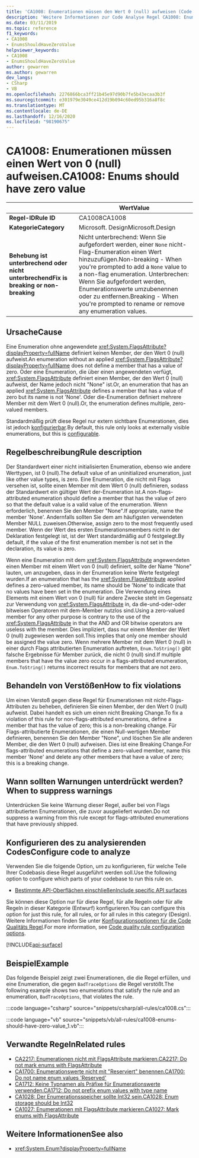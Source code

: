 ```yaml
---
title: 'CA1008: Enumerationen müssen den Wert 0 (null) aufweisen (Code Analyse)'
description: 'Weitere Informationen zur Code Analyse Regel CA1008: Enumerationen sollten NULL-Werte aufweisen.'
ms.date: 03/11/2019
ms.topic: reference
f1_keywords:
- CA1008
- EnumsShouldHaveZeroValue
helpviewer_keywords:
- CA1008
- EnumsShouldHaveZeroValue
author: gewarren
ms.author: gewarren
dev_langs:
- CSharp
- VB
ms.openlocfilehash: 2276866bca3ff21b45e97d90b7fe5b43ecaa3b3f
ms.sourcegitcommit: e301979e3049ce412d19b094c60ed95b316a8f8c
ms.translationtype: MT
ms.contentlocale: de-DE
ms.lasthandoff: 12/16/2020
ms.locfileid: "98190675"
---
```

# <a name="ca1008-enums-should-have-zero-value"></a><span data-ttu-id="a30e1-103">CA1008: Enumerationen müssen einen Wert von 0 (null) aufweisen.</span><span class="sxs-lookup"><span data-stu-id="a30e1-103">CA1008: Enums should have zero value</span></span>

| | <span data-ttu-id="a30e1-104">Wert</span><span class="sxs-lookup"><span data-stu-id="a30e1-104">Value</span></span> |
|-|-|
| <span data-ttu-id="a30e1-105">**Regel-ID**</span><span class="sxs-lookup"><span data-stu-id="a30e1-105">**Rule ID**</span></span> |<span data-ttu-id="a30e1-106">CA1008</span><span class="sxs-lookup"><span data-stu-id="a30e1-106">CA1008</span></span>|
| <span data-ttu-id="a30e1-107">**Kategorie**</span><span class="sxs-lookup"><span data-stu-id="a30e1-107">**Category**</span></span> |<span data-ttu-id="a30e1-108">Microsoft. Design</span><span class="sxs-lookup"><span data-stu-id="a30e1-108">Microsoft.Design</span></span>|
| <span data-ttu-id="a30e1-109">**Behebung ist unterbrechend oder nicht unterbrechend**</span><span class="sxs-lookup"><span data-stu-id="a30e1-109">**Fix is breaking or non-breaking**</span></span> |<span data-ttu-id="a30e1-110">Nicht unterbrechend: Wenn Sie aufgefordert werden, einer `None` nicht-Flag-Enumeration einen Wert hinzuzufügen.</span><span class="sxs-lookup"><span data-stu-id="a30e1-110">Non-breaking - When you're prompted to add a `None` value to a non-flag enumeration.</span></span> <span data-ttu-id="a30e1-111">Unterbrechen: Wenn Sie aufgefordert werden, Enumerationswerte umzubenennen oder zu entfernen.</span><span class="sxs-lookup"><span data-stu-id="a30e1-111">Breaking - When you're prompted to rename or remove any enumeration values.</span></span>|

## <a name="cause"></a><span data-ttu-id="a30e1-112">Ursache</span><span class="sxs-lookup"><span data-stu-id="a30e1-112">Cause</span></span>

<span data-ttu-id="a30e1-113">Eine Enumeration ohne angewendete <xref:System.FlagsAttribute?displayProperty=fullName> definiert keinen Member, der den Wert 0 (null) aufweist.</span><span class="sxs-lookup"><span data-stu-id="a30e1-113">An enumeration without an applied <xref:System.FlagsAttribute?displayProperty=fullName> does not define a member that has a value of zero.</span></span> <span data-ttu-id="a30e1-114">Oder eine Enumeration, die über einen angewendeten verfügt, <xref:System.FlagsAttribute> definiert einen Member, der den Wert 0 (null) aufweist, der Name jedoch nicht "None" ist.</span><span class="sxs-lookup"><span data-stu-id="a30e1-114">Or, an enumeration that has an applied <xref:System.FlagsAttribute> defines a member that has a value of zero but its name is not 'None'.</span></span> <span data-ttu-id="a30e1-115">Oder die-Enumeration definiert mehrere Member mit dem Wert 0 (null).</span><span class="sxs-lookup"><span data-stu-id="a30e1-115">Or, the enumeration defines multiple, zero-valued members.</span></span>

<span data-ttu-id="a30e1-116">Standardmäßig prüft diese Regel nur extern sichtbare Enumerationen, dies ist jedoch [konfigurierbar](#configure-code-to-analyze).</span><span class="sxs-lookup"><span data-stu-id="a30e1-116">By default, this rule only looks at externally visible enumerations, but this is [configurable](#configure-code-to-analyze).</span></span>

## <a name="rule-description"></a><span data-ttu-id="a30e1-117">Regelbeschreibung</span><span class="sxs-lookup"><span data-stu-id="a30e1-117">Rule description</span></span>

<span data-ttu-id="a30e1-118">Der Standardwert einer nicht initialisierten Enumeration, ebenso wie andere Werttypen, ist 0 (null).</span><span class="sxs-lookup"><span data-stu-id="a30e1-118">The default value of an uninitialized enumeration, just like other value types, is zero.</span></span> <span data-ttu-id="a30e1-119">Eine Enumeration, die nicht mit Flags versehen ist, sollte einen Member mit dem Wert 0 (null) definieren, sodass der Standardwert ein gültiger Wert der-Enumeration ist.</span><span class="sxs-lookup"><span data-stu-id="a30e1-119">A non-flags-attributed enumeration should define a member that has the value of zero so that the default value is a valid value of the enumeration.</span></span> <span data-ttu-id="a30e1-120">Wenn erforderlich, benennen Sie den Member "None".</span><span class="sxs-lookup"><span data-stu-id="a30e1-120">If appropriate, name the member 'None'.</span></span> <span data-ttu-id="a30e1-121">Andernfalls sollten Sie dem am häufigsten verwendeten Member NULL zuweisen.</span><span class="sxs-lookup"><span data-stu-id="a30e1-121">Otherwise, assign zero to the most frequently used member.</span></span> <span data-ttu-id="a30e1-122">Wenn der Wert des ersten Enumerationsmembers nicht in der Deklaration festgelegt ist, ist der Wert standardmäßig auf 0 festgelegt.</span><span class="sxs-lookup"><span data-stu-id="a30e1-122">By default, if the value of the first enumeration member is not set in the declaration, its value is zero.</span></span>

<span data-ttu-id="a30e1-123">Wenn eine Enumeration mit dem <xref:System.FlagsAttribute> angewendeten einen Member mit einem Wert von 0 (null) definiert, sollte der Name "None" lauten, um anzugeben, dass in der Enumeration keine Werte festgelegt wurden.</span><span class="sxs-lookup"><span data-stu-id="a30e1-123">If an enumeration that has the <xref:System.FlagsAttribute> applied defines a zero-valued member, its name should be 'None' to indicate that no values have been set in the enumeration.</span></span> <span data-ttu-id="a30e1-124">Die Verwendung eines Elements mit einem Wert von 0 (null) für andere Zwecke steht im Gegensatz zur Verwendung von <xref:System.FlagsAttribute> in, da die-und-oder-oder bitweisen Operatoren mit dem-Member nutzlos sind.</span><span class="sxs-lookup"><span data-stu-id="a30e1-124">Using a zero-valued member for any other purpose is contrary to the use of the <xref:System.FlagsAttribute> in that the AND and OR bitwise operators are useless with the member.</span></span> <span data-ttu-id="a30e1-125">Dies impliziert, dass nur einem Member der Wert 0 (null) zugewiesen werden soll.</span><span class="sxs-lookup"><span data-stu-id="a30e1-125">This implies that only one member should be assigned the value zero.</span></span> <span data-ttu-id="a30e1-126">Wenn mehrere Member mit dem Wert 0 (null) in einer durch Flags attributierten Enumeration auftreten, `Enum.ToString()` gibt falsche Ergebnisse für Member zurück, die nicht 0 (null) sind.</span><span class="sxs-lookup"><span data-stu-id="a30e1-126">If multiple members that have the value zero occur in a flags-attributed enumeration, `Enum.ToString()` returns incorrect results for members that are not zero.</span></span>

## <a name="how-to-fix-violations"></a><span data-ttu-id="a30e1-127">Behandeln von Verstößen</span><span class="sxs-lookup"><span data-stu-id="a30e1-127">How to fix violations</span></span>

<span data-ttu-id="a30e1-128">Um einen Verstoß gegen diese Regel für Enumerationen mit nicht-Flags-Attributen zu beheben, definieren Sie einen Member, der den Wert 0 (null) aufweist. Dabei handelt es sich um einen nicht Breaking Change.</span><span class="sxs-lookup"><span data-stu-id="a30e1-128">To fix a violation of this rule for non-flags-attributed enumerations, define a member that has the value of zero; this is a non-breaking change.</span></span> <span data-ttu-id="a30e1-129">Für Flags-attributierte Enumerationen, die einen Null-wertigen Member definieren, benennen Sie den Member "None", und löschen Sie alle anderen Member, die den Wert 0 (null) aufweisen. Dies ist eine Breaking Change.</span><span class="sxs-lookup"><span data-stu-id="a30e1-129">For flags-attributed enumerations that define a zero-valued member, name this member 'None' and delete any other members that have a value of zero; this is a breaking change.</span></span>

## <a name="when-to-suppress-warnings"></a><span data-ttu-id="a30e1-130">Wann sollten Warnungen unterdrückt werden?</span><span class="sxs-lookup"><span data-stu-id="a30e1-130">When to suppress warnings</span></span>

<span data-ttu-id="a30e1-131">Unterdrücken Sie keine Warnung dieser Regel, außer bei von Flags attributierten Enumerationen, die zuvor ausgeliefert wurden.</span><span class="sxs-lookup"><span data-stu-id="a30e1-131">Do not suppress a warning from this rule except for flags-attributed enumerations that have previously shipped.</span></span>

## <a name="configure-code-to-analyze"></a><span data-ttu-id="a30e1-132">Konfigurieren des zu analysierenden Codes</span><span class="sxs-lookup"><span data-stu-id="a30e1-132">Configure code to analyze</span></span>

<span data-ttu-id="a30e1-133">Verwenden Sie die folgende Option, um zu konfigurieren, für welche Teile Ihrer Codebasis diese Regel ausgeführt werden soll.</span><span class="sxs-lookup"><span data-stu-id="a30e1-133">Use the following option to configure which parts of your codebase to run this rule on.</span></span>

- [<span data-ttu-id="a30e1-134">Bestimmte API-Oberflächen einschließen</span><span class="sxs-lookup"><span data-stu-id="a30e1-134">Include specific API surfaces</span></span>](#include-specific-api-surfaces)

<span data-ttu-id="a30e1-135">Sie können diese Option nur für diese Regel, für alle Regeln oder für alle Regeln in dieser Kategorie (Entwurf) konfigurieren.</span><span class="sxs-lookup"><span data-stu-id="a30e1-135">You can configure this option for just this rule, for all rules, or for all rules in this category (Design).</span></span> <span data-ttu-id="a30e1-136">Weitere Informationen finden Sie unter [Konfigurationsoptionen für die Code Qualitäts Regel](../code-quality-rule-options.md).</span><span class="sxs-lookup"><span data-stu-id="a30e1-136">For more information, see [Code quality rule configuration options](../code-quality-rule-options.md).</span></span>

[!INCLUDE[api-surface](~/includes/code-analysis/api-surface.md)]

## <a name="example"></a><span data-ttu-id="a30e1-137">Beispiel</span><span class="sxs-lookup"><span data-stu-id="a30e1-137">Example</span></span>

<span data-ttu-id="a30e1-138">Das folgende Beispiel zeigt zwei Enumerationen, die die Regel erfüllen, und eine Enumeration, die gegen `BadTraceOptions` die Regel verstößt.</span><span class="sxs-lookup"><span data-stu-id="a30e1-138">The following example shows two enumerations that satisfy the rule and an enumeration, `BadTraceOptions`, that violates the rule.</span></span>

:::code language="csharp" source="snippets/csharp/all-rules/ca1008.cs":::

:::code language="vb" source="snippets/vb/all-rules/ca1008-enums-should-have-zero-value_1.vb":::

## <a name="related-rules"></a><span data-ttu-id="a30e1-139">Verwandte Regeln</span><span class="sxs-lookup"><span data-stu-id="a30e1-139">Related rules</span></span>

- [<span data-ttu-id="a30e1-140">CA2217: Enumerationen nicht mit FlagsAttribute markieren.</span><span class="sxs-lookup"><span data-stu-id="a30e1-140">CA2217: Do not mark enums with FlagsAttribute</span></span>](ca2217.md)
- [<span data-ttu-id="a30e1-141">CA1700: Enumerationswerte nicht mit "Reserviert" benennen.</span><span class="sxs-lookup"><span data-stu-id="a30e1-141">CA1700: Do not name enum values 'Reserved'</span></span>](ca1700.md)
- [<span data-ttu-id="a30e1-142">CA1712: Keine Typnamen als Präfixe für Enumerationswerte verwenden.</span><span class="sxs-lookup"><span data-stu-id="a30e1-142">CA1712: Do not prefix enum values with type name</span></span>](ca1712.md)
- [<span data-ttu-id="a30e1-143">CA1028: Der Enumerationsspeicher sollte Int32 sein.</span><span class="sxs-lookup"><span data-stu-id="a30e1-143">CA1028: Enum storage should be Int32</span></span>](ca1028.md)
- [<span data-ttu-id="a30e1-144">CA1027: Enumerationen mit FlagsAttribute markieren.</span><span class="sxs-lookup"><span data-stu-id="a30e1-144">CA1027: Mark enums with FlagsAttribute</span></span>](ca1027.md)

## <a name="see-also"></a><span data-ttu-id="a30e1-145">Weitere Informationen</span><span class="sxs-lookup"><span data-stu-id="a30e1-145">See also</span></span>

- <xref:System.Enum?displayProperty=fullName>
